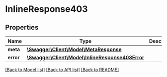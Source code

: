 # InlineResponse403

## Properties
Name | Type | Description | Notes
------------ | ------------- | ------------- | -------------
**meta** | [**\Swagger\Client\Model\MetaResponse**](MetaResponse.md) |  | [optional] 
**error** | [**\Swagger\Client\Model\InlineResponse403Error**](InlineResponse403Error.md) |  | [optional] 

[[Back to Model list]](../README.md#documentation-for-models) [[Back to API list]](../README.md#documentation-for-api-endpoints) [[Back to README]](../README.md)


